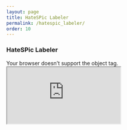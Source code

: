 ```yaml
---
layout: page
title: HateSPic Labeler
permalink: /hatespic_labeler/
order: 10
---
```


### HateSPic Labeler ###

<object data="https://pytorch.org/tutorials/beginner/data_loading_tutorial.html"> 
    Your browser doesn’t support the object tag. 
</object>

<iframe src="https://www.w3schools.com/howto/howto_html_include.asp"></iframe>
